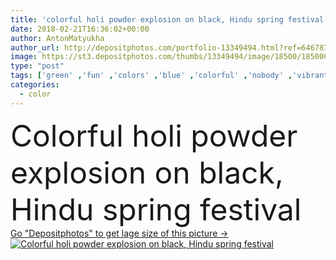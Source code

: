 ```yaml
---
title: 'colorful holi powder explosion on black, Hindu spring festival'
date: 2018-02-21T16:36:02+00:00
author: AntonMatyukha
author_url: http://depositphotos.com/portfolio-13349494.html?ref=64678756
image: https://st3.depositphotos.com/thumbs/13349494/image/18500/185000004/api_thumb_450.jpg?forcejpeg=true
type: "post"
tags: ['green' ,'fun' ,'colors' ,'blue' ,'colorful' ,'nobody' ,'vibrant' ,'celebration' ,'festive' ,'greeting' ,'holiday' ,'art' ,'ethnicity' ,'orange' ,'paint' ,'explosion' ,'purple' ,'tradition' ,'traditional' ,'culture' ,'multicolored' ,'asian' ,'powder' ,'indian' ,'hindu' ,'Holi' ,'copy space' ,'on black' ,'spring festival' ,'festival of colours' ,'Hindu spring festival' ]
categories: 
  - color
---
```

<div aling="center">
            <font size="60"> Colorful holi powder explosion on black, Hindu spring festival</font>   
</div>
<div>
    <a href='https://depositphotos.com/185000004/stock-photo-colorful-holi-powder-explosion-black.html?ref=64678756' target=_blank > Go "Depositphotos" to get lage size of this picture ->
        <img href='https://depositphotos.com/185000004/stock-photo-colorful-holi-powder-explosion-black.html?ref=64678756' src='https://st3.depositphotos.com/13349494/18500/i/950/depositphotos_185000004-stock-photo-colorful-holi-powder-explosion-black.jpg?forcejpeg=true' alt='Colorful holi powder explosion on black, Hindu spring festival' >
    </a>
</div>
